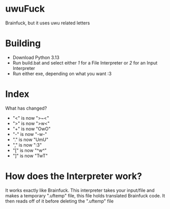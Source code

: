 # uwuFuck
Brainfuck, but it uses uwu related letters

# Building

- Download Python 3.13
- Run build.bat and select either *1* for a File Interpreter or *2* for an Input Interpreter
- Run either exe, depending on what you want :3

# Index

What has changed?
- "<" is now ">~<"
- ">" is now ">w<"
- "+" is now "OwO"
- "-" is now "-w-"
- "." is now "UmU"
- "," is now ":3"
- "[" is now "^w^"
- "]" is now "TwT"

# How does the Interpreter work?
It works exactly like Brainfuck. This interpreter takes your input/file and makes a temporary ".uftemp" file, this file holds translated Brainfuck code. It then reads off of it before deleting the ".uftemp" file
